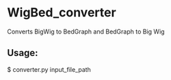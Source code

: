 # WigBed_converter
Converts BigWig to BedGraph and BedGraph to Big Wig

## Usage:

$ converter.py input_file_path
